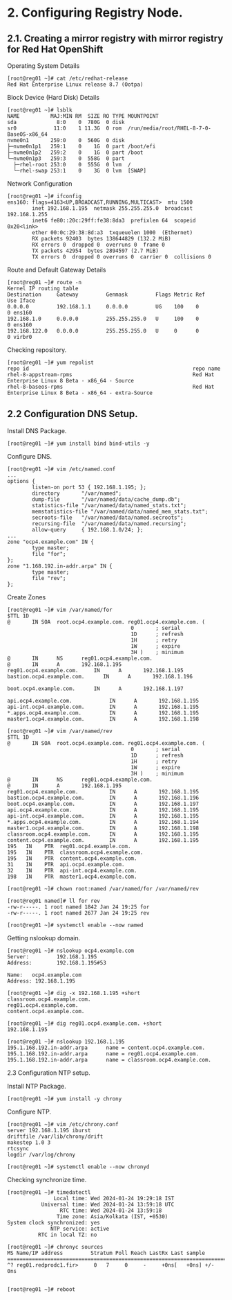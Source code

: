 # 2. Configuring Registry Node.

## 2.1. Creating a mirror registry with mirror registry for Red Hat OpenShift

Operating System Details

    [root@reg01 ~]# cat /etc/redhat-release
    Red Hat Enterprise Linux release 8.7 (Ootpa)

Block Device (Hard Disk) Details

    [root@reg01 ~]# lsblk
    NAME          MAJ:MIN RM  SIZE RO TYPE MOUNTPOINT
    sda             8:0    0  780G  0 disk 
    sr0            11:0    1 11.3G  0 rom  /run/media/root/RHEL-8-7-0-BaseOS-x86_64
    nvme0n1       259:0    0  560G  0 disk 
    ├─nvme0n1p1   259:1    0    1G  0 part /boot/efi
    ├─nvme0n1p2   259:2    0    1G  0 part /boot
    └─nvme0n1p3   259:3    0  558G  0 part 
      ├─rhel-root 253:0    0  555G  0 lvm  /
      └─rhel-swap 253:1    0    3G  0 lvm  [SWAP]

Network Configuration

    [root@reg01 ~]# ifconfig 
    ens160: flags=4163<UP,BROADCAST,RUNNING,MULTICAST>  mtu 1500
            inet 192.168.1.195  netmask 255.255.255.0  broadcast 192.168.1.255
            inet6 fe80::20c:29ff:fe38:8da3  prefixlen 64  scopeid 0x20<link>
            ether 00:0c:29:38:8d:a3  txqueuelen 1000  (Ethernet)
            RX packets 92403  bytes 138644829 (132.2 MiB)
            RX errors 0  dropped 0  overruns 0  frame 0
            TX packets 42954  bytes 2894597 (2.7 MiB)
            TX errors 0  dropped 0 overruns 0  carrier 0  collisions 0

Route and Default Gateway Details

    [root@reg01 ~]# route -n 
    Kernel IP routing table
    Destination     Gateway         Genmask         Flags Metric Ref    Use Iface
    0.0.0.0         192.168.1.1     0.0.0.0         UG    100    0        0 ens160
    192.168.1.0     0.0.0.0         255.255.255.0   U     100    0        0 ens160
    192.168.122.0   0.0.0.0         255.255.255.0   U     0      0        0 virbr0


Checking repository. 

    [root@reg01 ~]# yum repolist 
    repo id                                                     repo name
    rhel-8-appstream-rpms                                       Red Hat Enterprise Linux 8 Beta - x86_64 - Source
    rhel-8-baseos-rpms                                          Red Hat Enterprise Linux 8 Beta - x86_64 - extra-Source
    

## 2.2 Configuration DNS Setup.

Install DNS Package. 

    [root@reg01 ~]# yum install bind bind-utils -y 

Configure DNS. 

    [root@reg01 ~]# vim /etc/named.conf 
    ...
    options {
            listen-on port 53 { 192.168.1.195; };
            directory       "/var/named";
            dump-file       "/var/named/data/cache_dump.db";
            statistics-file "/var/named/data/named_stats.txt";
            memstatistics-file "/var/named/data/named_mem_stats.txt";
            secroots-file   "/var/named/data/named.secroots";
            recursing-file  "/var/named/data/named.recursing";
            allow-query     { 192.168.1.0/24; };
    ...
    zone "ocp4.example.com" IN {
            type master;
            file "for";
    };
    zone "1.168.192.in-addr.arpa" IN {
            type master;
            file "rev";
    };
    
Create Zones 

    [root@reg01 ~]# vim /var/named/for
    $TTL 1D
    @       IN SOA  root.ocp4.example.com. reg01.ocp4.example.com. (
                                            0       ; serial
                                            1D      ; refresh
                                            1H      ; retry
                                            1W      ; expire
                                            3H )    ; minimum
    @       IN      NS      reg01.ocp4.example.com.
    @       IN      A       192.168.1.195
    reg01.ocp4.example.com.     IN      A       192.168.1.195
    bastion.ocp4.example.com.      IN      A       192.168.1.196
    
    boot.ocp4.example.com.      IN      A       192.168.1.197
    
    api.ocp4.example.com.            IN      A       192.168.1.195
    api-int.ocp4.example.com.        IN      A       192.168.1.195
    *.apps.ocp4.example.com.         IN      A       192.168.1.195
    master1.ocp4.example.com.        IN      A       192.168.1.198

    [root@reg01 ~]# vim /var/named/rev 
    $TTL 1D
    @       IN SOA  root.ocp4.example.com. reg01.ocp4.example.com. (
                                            0       ; serial
                                            1D      ; refresh
                                            1H      ; retry
                                            1W      ; expire
                                            3H )    ; minimum
    @       IN      NS      reg01.ocp4.example.com.
    @       IN      A       192.168.1.195
    reg01.ocp4.example.com.          IN      A       192.168.1.195
    bastion.ocp4.example.com.        IN      A       192.168.1.196
    boot.ocp4.example.com.           IN      A       192.168.1.197
    api.ocp4.example.com.            IN      A       192.168.1.195
    api-int.ocp4.example.com.        IN      A       192.168.1.195
    *.apps.ocp4.example.com.         IN      A       192.168.1.194
    master1.ocp4.example.com.        IN      A       192.168.1.198
    classroom.ocp4.example.com.      IN      A       192.168.1.195
    content.ocp4.example.com.        IN      A       192.168.1.195
    195   IN    PTR  reg01.ocp4.example.com.
    195   IN    PTR  classroom.ocp4.example.com.
    195   IN    PTR  content.ocp4.example.com.
    31    IN    PTR  api.ocp4.example.com.
    32    IN    PTR  api-int.ocp4.example.com.
    198   IN    PTR  master1.ocp4.example.com.

    [root@reg01 ~]# chown root:named /var/named/for /var/named/rev

    [root@reg01 named]# ll for rev
    -rw-r-----. 1 root named 1842 Jan 24 19:25 for
    -rw-r-----. 1 root named 2677 Jan 24 19:25 rev
    
    [root@reg01 ~]# systemctl enable --now named 
   
Getting nslookup domain.

    [root@reg01 ~]# nslookup ocp4.example.com
    Server:         192.168.1.195
    Address:        192.168.1.195#53
    
    Name:   ocp4.example.com
    Address: 192.168.1.195

    [root@reg01 ~]# dig -x 192.168.1.195 +short
    classroom.ocp4.example.com.
    reg01.ocp4.example.com.
    content.ocp4.example.com.

    [root@reg01 ~]# dig reg01.ocp4.example.com. +short
    192.168.1.195

    [root@reg01 ~]# nslookup 192.168.1.195
    195.1.168.192.in-addr.arpa      name = content.ocp4.example.com.
    195.1.168.192.in-addr.arpa      name = reg01.ocp4.example.com.
    195.1.168.192.in-addr.arpa      name = classroom.ocp4.example.com.
    
2.3 Configuration NTP setup. 

Install NTP Package. 

    [root@reg01 ~]# yum install -y chrony

Configure NTP. 

    [root@reg01 ~]# vim /etc/chrony.conf 
    server 192.168.1.195 iburst
    driftfile /var/lib/chrony/drift
    makestep 1.0 3
    rtcsync
    logdir /var/log/chrony

    [root@reg01 ~]# systemctl enable --now chronyd
   
Checking synchronize time.

    [root@reg01 ~]# timedatectl 
                   Local time: Wed 2024-01-24 19:29:18 IST
               Universal time: Wed 2024-01-24 13:59:18 UTC
                     RTC time: Wed 2024-01-24 13:59:18
                    Time zone: Asia/Kolkata (IST, +0530)
    System clock synchronized: yes
                  NTP service: active
              RTC in local TZ: no
    
    [root@reg01 ~]# chronyc sources
    MS Name/IP address         Stratum Poll Reach LastRx Last sample
    ===============================================================================
    ^? reg01.redprodc1.fir>     0   7     0     -     +0ns[   +0ns] +/-    0ns


    [root@reg01 ~]# reboot



